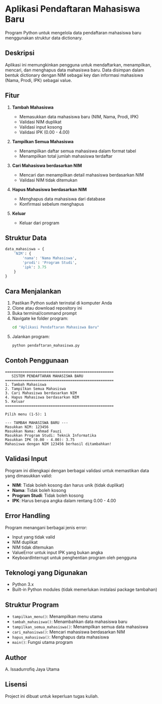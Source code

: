 # Aplikasi Pendaftaran Mahasiswa Baru

Program Python untuk mengelola data pendaftaran mahasiswa baru menggunakan struktur data dictionary.

## Deskripsi

Aplikasi ini memungkinkan pengguna untuk mendaftarkan, menampilkan, mencari, dan menghapus data mahasiswa baru. Data disimpan dalam bentuk dictionary dengan NIM sebagai key dan informasi mahasiswa (Nama, Prodi, IPK) sebagai value.

## Fitur

1. **Tambah Mahasiswa**
   - Memasukkan data mahasiswa baru (NIM, Nama, Prodi, IPK)
   - Validasi NIM duplikat
   - Validasi input kosong
   - Validasi IPK (0.00 - 4.00)

2. **Tampilkan Semua Mahasiswa**
   - Menampilkan daftar semua mahasiswa dalam format tabel
   - Menampilkan total jumlah mahasiswa terdaftar

3. **Cari Mahasiswa berdasarkan NIM**
   - Mencari dan menampilkan detail mahasiswa berdasarkan NIM
   - Validasi NIM tidak ditemukan

4. **Hapus Mahasiswa berdasarkan NIM**
   - Menghapus data mahasiswa dari database
   - Konfirmasi sebelum menghapus

5. **Keluar**
   - Keluar dari program

## Struktur Data

```python
data_mahasiswa = {
    'NIM': {
        'nama': 'Nama Mahasiswa',
        'prodi': 'Program Studi',
        'ipk': 3.75
    }
}
```

## Cara Menjalankan

1. Pastikan Python sudah terinstal di komputer Anda
2. Clone atau download repository ini
3. Buka terminal/command prompt
4. Navigate ke folder program:
   ```bash
   cd "Aplikasi Pendaftaran Mahasiswa Baru"
   ```
5. Jalankan program:
   ```bash
   python pendaftaran_mahasiswa.py
   ```

## Contoh Penggunaan

```
==================================================
   SISTEM PENDAFTARAN MAHASISWA BARU
==================================================
1. Tambah Mahasiswa
2. Tampilkan Semua Mahasiswa
3. Cari Mahasiswa berdasarkan NIM
4. Hapus Mahasiswa berdasarkan NIM
5. Keluar
==================================================

Pilih menu (1-5): 1

--- TAMBAH MAHASISWA BARU ---
Masukkan NIM: 123456
Masukkan Nama: Ahmad Fauzi
Masukkan Program Studi: Teknik Informatika
Masukkan IPK (0.00 - 4.00): 3.75
Mahasiswa dengan NIM 123456 berhasil ditambahkan!
```

## Validasi Input

Program ini dilengkapi dengan berbagai validasi untuk memastikan data yang dimasukkan valid:

- **NIM**: Tidak boleh kosong dan harus unik (tidak duplikat)
- **Nama**: Tidak boleh kosong
- **Program Studi**: Tidak boleh kosong
- **IPK**: Harus berupa angka dalam rentang 0.00 - 4.00

## Error Handling

Program menangani berbagai jenis error:
- Input yang tidak valid
- NIM duplikat
- NIM tidak ditemukan
- ValueError untuk input IPK yang bukan angka
- KeyboardInterrupt untuk penghentian program oleh pengguna

## Teknologi yang Digunakan

- Python 3.x
- Built-in Python modules (tidak memerlukan instalasi package tambahan)

## Struktur Program

- `tampilkan_menu()`: Menampilkan menu utama
- `tambah_mahasiswa()`: Menambahkan data mahasiswa baru
- `tampilkan_semua_mahasiswa()`: Menampilkan semua data mahasiswa
- `cari_mahasiswa()`: Mencari mahasiswa berdasarkan NIM
- `hapus_mahasiswa()`: Menghapus data mahasiswa
- `main()`: Fungsi utama program

## Author

A. Issadurrofiq Jaya Utama

## Lisensi

Project ini dibuat untuk keperluan tugas kuliah.
